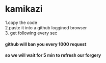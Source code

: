 # kamikazi
1.copy the code    
2.paste it into a github loggined browser   
3. get following every sec   
#### github will ban you every 1000 request    
#### so we will wait for 5 min to refresh our forgery   

